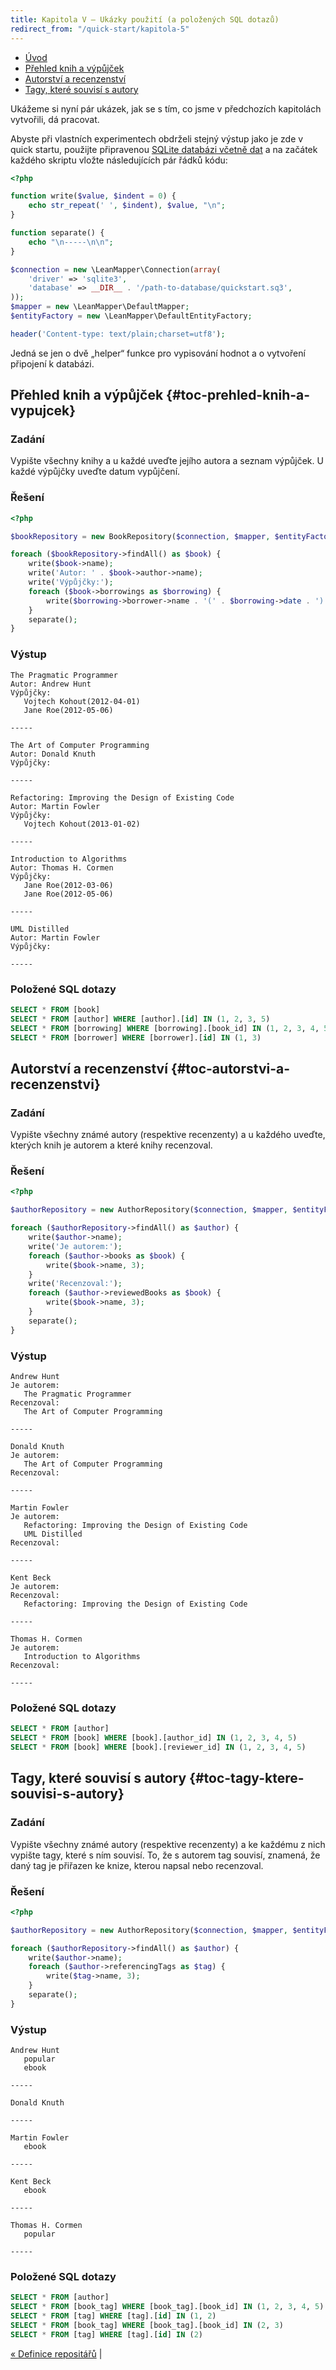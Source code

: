 ```yaml
---
title: Kapitola V – Ukázky použití (a položených SQL dotazů)
redirect_from: "/quick-start/kapitola-5"
---
```


* [Úvod](#page-title)
* [Přehled knih a výpůjček](#toc-prehled-knih-a-vypujcek)
* [Autorství a recenzenství](#toc-autorstvi-a-recenzenstvi)
* [Tagy, které souvisí s autory](#toc-tagy-ktere-souvisi-s-autory)


Ukážeme si nyní pár ukázek, jak se s tím, co jsme v předchozích kapitolách vytvořili, dá pracovat.

Abyste při vlastních experimentech obdrželi stejný výstup jako je zde v quick startu, použijte připravenou [SQLite databázi včetně dat](/cs/quick-start/kapitola-2/) a na začátek každého skriptu vložte následujících pár řádků kódu:

``` php
<?php

function write($value, $indent = 0) {
	echo str_repeat(' ', $indent), $value, "\n";
}

function separate() {
	echo "\n-----\n\n";
}

$connection = new \LeanMapper\Connection(array(
	'driver' => 'sqlite3',
	'database' => __DIR__ . '/path-to-database/quickstart.sq3',
));
$mapper = new \LeanMapper\DefaultMapper;
$entityFactory = new \LeanMapper\DefaultEntityFactory;

header('Content-type: text/plain;charset=utf8');
```

Jedná se jen o dvě „helper“ funkce pro vypisování hodnot a o vytvoření připojení k databázi.


## Přehled knih a výpůjček {#toc-prehled-knih-a-vypujcek}

### Zadání

Vypište všechny knihy a u každé uveďte jejího autora a seznam výpůjček. U každé výpůjčky uveďte datum vypůjčení.


### Řešení

``` php
<?php

$bookRepository = new BookRepository($connection, $mapper, $entityFactory);

foreach ($bookRepository->findAll() as $book) {
	write($book->name);
	write('Autor: ' . $book->author->name);
	write('Výpůjčky:');
	foreach ($book->borrowings as $borrowing) {
		write($borrowing->borrower->name . '(' . $borrowing->date . ')', 3);
	}
	separate();
}
```


### Výstup

```
The Pragmatic Programmer
Autor: Andrew Hunt
Výpůjčky:
   Vojtech Kohout(2012-04-01)
   Jane Roe(2012-05-06)

-----

The Art of Computer Programming
Autor: Donald Knuth
Výpůjčky:

-----

Refactoring: Improving the Design of Existing Code
Autor: Martin Fowler
Výpůjčky:
   Vojtech Kohout(2013-01-02)

-----

Introduction to Algorithms
Autor: Thomas H. Cormen
Výpůjčky:
   Jane Roe(2012-03-06)
   Jane Roe(2012-05-06)

-----

UML Distilled
Autor: Martin Fowler
Výpůjčky:

-----
```


### Položené SQL dotazy

``` sql
SELECT * FROM [book]
SELECT * FROM [author] WHERE [author].[id] IN (1, 2, 3, 5)
SELECT * FROM [borrowing] WHERE [borrowing].[book_id] IN (1, 2, 3, 4, 5)
SELECT * FROM [borrower] WHERE [borrower].[id] IN (1, 3)
```


## Autorství a recenzenství {#toc-autorstvi-a-recenzenstvi}

### Zadání

Vypište všechny známé autory (respektive recenzenty) a u každého uveďte, kterých knih je autorem a které knihy recenzoval.


### Řešení

``` php
<?php

$authorRepository = new AuthorRepository($connection, $mapper, $entityFactory);

foreach ($authorRepository->findAll() as $author) {
	write($author->name);
	write('Je autorem:');
	foreach ($author->books as $book) {
		write($book->name, 3);
	}
	write('Recenzoval:');
	foreach ($author->reviewedBooks as $book) {
		write($book->name, 3);
	}
	separate();
}
```


### Výstup

```
Andrew Hunt
Je autorem:
   The Pragmatic Programmer
Recenzoval:
   The Art of Computer Programming

-----

Donald Knuth
Je autorem:
   The Art of Computer Programming
Recenzoval:

-----

Martin Fowler
Je autorem:
   Refactoring: Improving the Design of Existing Code
   UML Distilled
Recenzoval:

-----

Kent Beck
Je autorem:
Recenzoval:
   Refactoring: Improving the Design of Existing Code

-----

Thomas H. Cormen
Je autorem:
   Introduction to Algorithms
Recenzoval:

-----
```


### Položené SQL dotazy

``` sql
SELECT * FROM [author]
SELECT * FROM [book] WHERE [book].[author_id] IN (1, 2, 3, 4, 5)
SELECT * FROM [book] WHERE [book].[reviewer_id] IN (1, 2, 3, 4, 5)
```


## Tagy, které souvisí s autory {#toc-tagy-ktere-souvisi-s-autory}

### Zadání

Vypište všechny známé autory (respektive recenzenty) a ke každému z nich vypište tagy, které s ním souvisí. To, že s autorem tag souvisí, znamená, že daný tag je přiřazen ke knize, kterou napsal nebo recenzoval.


### Řešení

``` php
<?php

$authorRepository = new AuthorRepository($connection, $mapper, $entityFactory);

foreach ($authorRepository->findAll() as $author) {
	write($author->name);
	foreach ($author->referencingTags as $tag) {
		write($tag->name, 3);
	}
	separate();
}
```


### Výstup

```
Andrew Hunt
   popular
   ebook

-----

Donald Knuth

-----

Martin Fowler
   ebook

-----

Kent Beck
   ebook

-----

Thomas H. Cormen
   popular

-----
```


### Položené SQL dotazy

``` sql
SELECT * FROM [author]
SELECT * FROM [book_tag] WHERE [book_tag].[book_id] IN (1, 2, 3, 4, 5)
SELECT * FROM [tag] WHERE [tag].[id] IN (1, 2)
SELECT * FROM [book_tag] WHERE [book_tag].[book_id] IN (2, 3)
SELECT * FROM [tag] WHERE [tag].[id] IN (2)
```


[« Definice repositářů](/cs/quick-start/kapitola-4/) |
